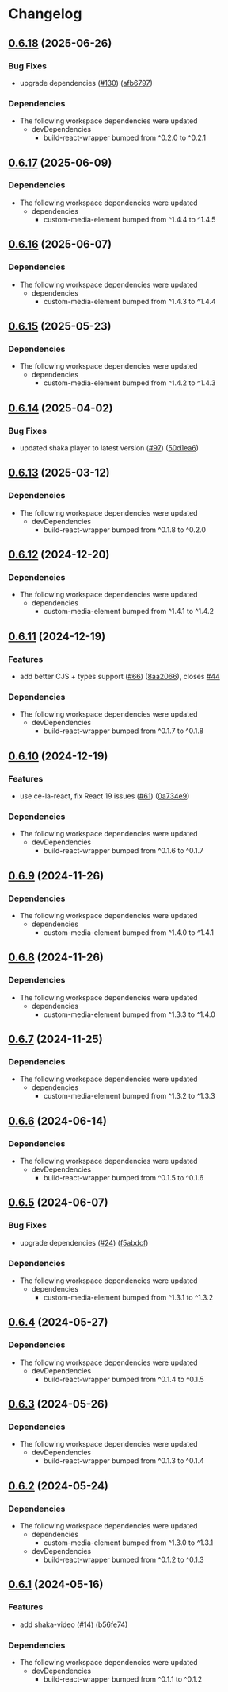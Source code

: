 # Changelog

## [0.6.18](https://github.com/muxinc/media-elements/compare/shaka-video-element@0.6.17...shaka-video-element@0.6.18) (2025-06-26)


### Bug Fixes

* upgrade dependencies ([#130](https://github.com/muxinc/media-elements/issues/130)) ([afb6797](https://github.com/muxinc/media-elements/commit/afb6797342db3be3d173957d44df49fd26ffafc5))


### Dependencies

* The following workspace dependencies were updated
  * devDependencies
    * build-react-wrapper bumped from ^0.2.0 to ^0.2.1

## [0.6.17](https://github.com/muxinc/media-elements/compare/shaka-video-element@0.6.16...shaka-video-element@0.6.17) (2025-06-09)


### Dependencies

* The following workspace dependencies were updated
  * dependencies
    * custom-media-element bumped from ^1.4.4 to ^1.4.5

## [0.6.16](https://github.com/muxinc/media-elements/compare/shaka-video-element@0.6.15...shaka-video-element@0.6.16) (2025-06-07)


### Dependencies

* The following workspace dependencies were updated
  * dependencies
    * custom-media-element bumped from ^1.4.3 to ^1.4.4

## [0.6.15](https://github.com/muxinc/media-elements/compare/shaka-video-element@0.6.14...shaka-video-element@0.6.15) (2025-05-23)


### Dependencies

* The following workspace dependencies were updated
  * dependencies
    * custom-media-element bumped from ^1.4.2 to ^1.4.3

## [0.6.14](https://github.com/muxinc/media-elements/compare/shaka-video-element@0.6.13...shaka-video-element@0.6.14) (2025-04-02)


### Bug Fixes

* updated shaka player to latest version ([#97](https://github.com/muxinc/media-elements/issues/97)) ([50d1ea6](https://github.com/muxinc/media-elements/commit/50d1ea6863db45d2f7a43ee0a17bf02f71f1b23a))

## [0.6.13](https://github.com/muxinc/media-elements/compare/shaka-video-element@0.6.12...shaka-video-element@0.6.13) (2025-03-12)


### Dependencies

* The following workspace dependencies were updated
  * devDependencies
    * build-react-wrapper bumped from ^0.1.8 to ^0.2.0

## [0.6.12](https://github.com/muxinc/media-elements/compare/shaka-video-element@0.6.11...shaka-video-element@0.6.12) (2024-12-20)


### Dependencies

* The following workspace dependencies were updated
  * dependencies
    * custom-media-element bumped from ^1.4.1 to ^1.4.2

## [0.6.11](https://github.com/muxinc/media-elements/compare/shaka-video-element@0.6.10...shaka-video-element@0.6.11) (2024-12-19)


### Features

* add better CJS + types support ([#66](https://github.com/muxinc/media-elements/issues/66)) ([8aa2066](https://github.com/muxinc/media-elements/commit/8aa20660faea741a264076a1464182ca283a8682)), closes [#44](https://github.com/muxinc/media-elements/issues/44)


### Dependencies

* The following workspace dependencies were updated
  * devDependencies
    * build-react-wrapper bumped from ^0.1.7 to ^0.1.8

## [0.6.10](https://github.com/muxinc/media-elements/compare/shaka-video-element@0.6.9...shaka-video-element@0.6.10) (2024-12-19)


### Features

* use ce-la-react, fix React 19 issues ([#61](https://github.com/muxinc/media-elements/issues/61)) ([0a734e9](https://github.com/muxinc/media-elements/commit/0a734e94149172bfd3019cf03ac3a3e74f395ac1))


### Dependencies

* The following workspace dependencies were updated
  * devDependencies
    * build-react-wrapper bumped from ^0.1.6 to ^0.1.7

## [0.6.9](https://github.com/muxinc/media-elements/compare/shaka-video-element@0.6.8...shaka-video-element@0.6.9) (2024-11-26)


### Dependencies

* The following workspace dependencies were updated
  * dependencies
    * custom-media-element bumped from ^1.4.0 to ^1.4.1

## [0.6.8](https://github.com/muxinc/media-elements/compare/shaka-video-element@0.6.7...shaka-video-element@0.6.8) (2024-11-26)


### Dependencies

* The following workspace dependencies were updated
  * dependencies
    * custom-media-element bumped from ^1.3.3 to ^1.4.0

## [0.6.7](https://github.com/muxinc/media-elements/compare/shaka-video-element@0.6.6...shaka-video-element@0.6.7) (2024-11-25)


### Dependencies

* The following workspace dependencies were updated
  * dependencies
    * custom-media-element bumped from ^1.3.2 to ^1.3.3

## [0.6.6](https://github.com/muxinc/media-elements/compare/shaka-video-element@0.6.5...shaka-video-element@0.6.6) (2024-06-14)


### Dependencies

* The following workspace dependencies were updated
  * devDependencies
    * build-react-wrapper bumped from ^0.1.5 to ^0.1.6

## [0.6.5](https://github.com/muxinc/media-elements/compare/shaka-video-element@0.6.4...shaka-video-element@0.6.5) (2024-06-07)


### Bug Fixes

* upgrade dependencies ([#24](https://github.com/muxinc/media-elements/issues/24)) ([f5abdcf](https://github.com/muxinc/media-elements/commit/f5abdcff0637e7d1f6b82f4684d94fccaceb8484))


### Dependencies

* The following workspace dependencies were updated
  * dependencies
    * custom-media-element bumped from ^1.3.1 to ^1.3.2

## [0.6.4](https://github.com/muxinc/media-elements/compare/shaka-video-element@0.6.3...shaka-video-element@0.6.4) (2024-05-27)


### Dependencies

* The following workspace dependencies were updated
  * devDependencies
    * build-react-wrapper bumped from ^0.1.4 to ^0.1.5

## [0.6.3](https://github.com/muxinc/media-elements/compare/shaka-video-element@0.6.2...shaka-video-element@0.6.3) (2024-05-26)


### Dependencies

* The following workspace dependencies were updated
  * devDependencies
    * build-react-wrapper bumped from ^0.1.3 to ^0.1.4

## [0.6.2](https://github.com/muxinc/media-elements/compare/shaka-video-element@0.6.1...shaka-video-element@0.6.2) (2024-05-24)


### Dependencies

* The following workspace dependencies were updated
  * dependencies
    * custom-media-element bumped from ^1.3.0 to ^1.3.1
  * devDependencies
    * build-react-wrapper bumped from ^0.1.2 to ^0.1.3

## [0.6.1](https://github.com/muxinc/media-elements/compare/shaka-video-element-v0.6.0...shaka-video-element@0.6.1) (2024-05-16)


### Features

* add shaka-video ([#14](https://github.com/muxinc/media-elements/issues/14)) ([b56fe74](https://github.com/muxinc/media-elements/commit/b56fe743516663d35741b771a03ae12879f84296))


### Dependencies

* The following workspace dependencies were updated
  * devDependencies
    * build-react-wrapper bumped from ^0.1.1 to ^0.1.2
